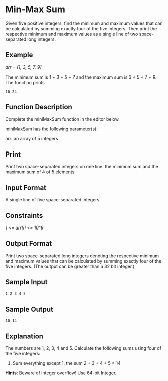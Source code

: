 # Min-Max Sum

Given five positive integers, find the minimum and maximum values that can be calculated by summing exactly four of the five integers. Then print the respective minimum and maximum values as a single line of two space-separated long integers.

## Example

*arr = [1, 3, 5, 7, 9]*

The minimum sum is  *1 + 3 + 5 + 7* and the maximum sum is *3 + 5 + 7 + 9*. The function prints

```16 24```

## Function Description

Complete the miniMaxSum function in the editor below.

miniMaxSum has the following parameter(s):

arr: an array of 5 integers

## Print

Print two space-separated integers on one line: the minimum sum and the maximum sum of 4 of 5 elements.

## Input Format

A single line of five space-separated integers.

## Constraints

*1 <= arr[i] <= 10^9*

## Output Format

Print two space-separated long integers denoting the respective minimum and maximum values that can be calculated by summing exactly four of the five integers. (The output can be greater than a 32 bit integer.)

## Sample Input

```1 2 3 4 5```

## Sample Output

```10 14```

## Explanation

The numbers are 1, 2, 3, 4 and 5. Calculate the following sums using four of the five integers:

1. Sum everything except 1, the sum 2 + 3 + 4 + 5 = 14

**Hints**: Beware of integer overflow! Use 64-bit Integer.